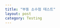 ```yaml
---
title: "부동 소수점 테스트"
layout: post
category: Testing
---
```

<!-- 

최근 자바와 JUnit을 활용한 실용주의 테스트 라는 책을 읽고 있는데 흥미로운 대목이 있었다.

바로 부동 소수점을 테스트 할 때 주의점 이다.

이 부분을 읽으면서 '왜 부동소수점을 테스트할 때 조심해야할까?' 라는 궁금점이 생겼고, 부동소수점의 동작원리와 이 부분을 Java에서는 어떻게 보완하고 있을지(BigDecimal) 조사한 내용을 공유해보고자 한다.

다음은 책에서 발췌한 내용이다.

해당 대목은 부동소수점의 원리와 깊은 연관이 있었다.

Junit을 통해 부동 소수점을 테스트할 때 주의할 점이 있다.

Junit에서는 소수를 isEqual를 통해 비교하면 문제가 발생할 수 있다.

위의 테스트는 통과할가 실패할까?

~~~java
assertThat(2.22 * 3, equalTo(6.66));
~~~

아래와 같이 AssertionError과 함께 기대한 값과 다르며 실패한다.

~~~java
java.lang.AssertionError:
Expected: <6.66>
  but: was <6.659999999999999>
~~~

이 테스트를 통과시키려면 아래과 같이 수정할 수 있다.

~~~java

assertTrue(Math.abs( -0.0005 < (2.22 * 3) - 6.96) && (2.22 * 3) - 6.96) < 0.0005);
~~~

Math.abs를 통해 좀 더 단순하게 표현할 수 있다.
~~~java
assertTrue(Math.abs((2.22 * 3) - 6.96) < 0.0005);
~~~

하지만 가독성 측면에서 그다지 좋은 방법은 아닌듯 하다.
그 대신에 isCloseTo 라는 햄크레스트 매처[^1]를 통해 더 직관적으로 표현할 수 있다.

~~~java
assertThat(2.32 * 3, closeTo(6.96, 0.0005));
~~~

여기서 주의할 점은 범위를 지정할 때 너무 큰 범위를 지정하게 되면 무조건 통과하는 의미가 없는 테스트가 되고 너무 좁게 되면, 실제로 통과해야할 테스트가 깨질 수 있다.

왜 이런 불편함을 감수해야할까?

이유는 부동소수점의 원리에 숨겨져 있다.


## 부동소수점

부동은 아래와 같은 뜻의 부동이 아니다.
> 그는 부동의 자세로 움직이지 않고 12시간 동안 개발을 했다

떠다닌다라는 의미의 부동인데
(부동이라는 단어가 개인적으로 중의적의미가 있어 좋지 않은 번역이라고 생각한다.)


그럼 비트코인과 같은 정확한 값을 표현하기 위해


다음은 업비트의 화면이다. 소수점까지 가격이 표시되고 매수/매도가 가능하다.


여기서 가장 비싼 비트코인의 경우를 살펴보자 0.000001 의 오차가 발생하면 어떻게 될까?
내가 매도를 했는데 얼마가 덜 사지고, 매수를 했는데 얼마가 덜 팔아지면 어떻게 될까?


## BigDecimal

이를 위한 해결책은 BigDicimal를 통해 오차없이 실수를 표현할 수 있다.

어떻게 가능할까?

자바에서는 이런 부동소수점의 단점을 보완하기 위한 
BigDecimal 라는 클래스를 제공한다.

어떤식으로 부동소수점의 단점을 보완하고 있을까?

아예 실수형을 사용하지 않고
정수형을 통해 가수 + 지수부를 다 표현하고, 소수점의 위치를 따로 보관하고 있다.

그리고 아예 새로운 이뮤터블한 객체를 만들어서 스레드 세이프하게 구현이 되어 있다.

(두나무 채용공고를 보니 글 작성 시점 기준으로 백엔드가 루비로 구현되어있는거 같은데 어쨌든.)


~~~java

public class BigDecimal extends Number implements Comparable<BigDecimal> {
    /**
     * The unscaled value of this BigDecimal, as returned by {@link
     * #unscaledValue}.
     *
     * @serial
     * @see #unscaledValue
     */
    private final BigInteger intVal;

    /**
     * The scale of this BigDecimal, as returned by {@link #scale}.
     *
     * @serial
     * @see #scale
     */
    private final int scale;  // Note: this may have any value, so
                              // calculations must be done in longs

~~~


## Immutable


## 글을 마치며

자바의 기초적인 부분에서 문제가 발생할 수 있으니 기초를 항상 탄탄히 해야겠다는 생각이 든다.

자바의 아주 기본이라고 할 수 있는 실수형 타입에 대한 


## 각주

[^1]: 햄크레스트 매처 : 


## 참고서적

- 자바와 JUnit을 활용한 실용주의 테스트 -->
